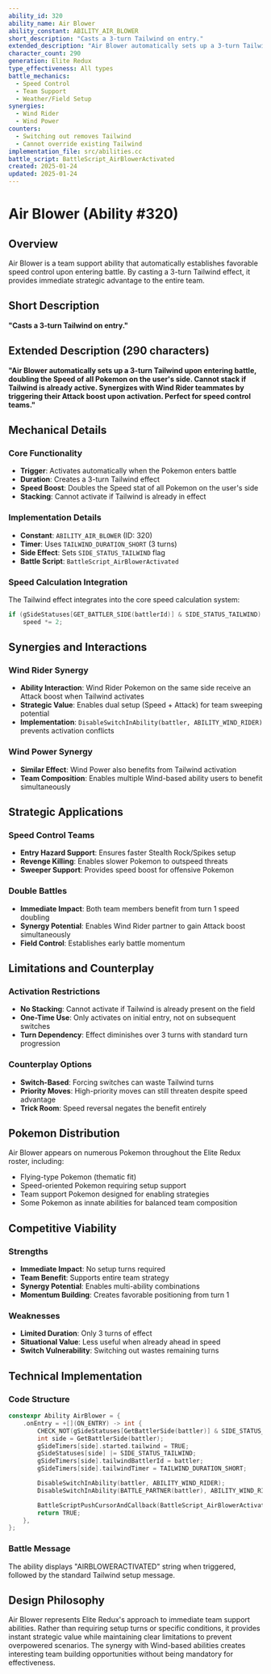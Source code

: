 ```yaml
---
ability_id: 320
ability_name: Air Blower
ability_constant: ABILITY_AIR_BLOWER
short_description: "Casts a 3-turn Tailwind on entry."
extended_description: "Air Blower automatically sets up a 3-turn Tailwind upon entering battle, doubling the Speed of all Pokemon on the user's side. Cannot stack if Tailwind is already active. Synergizes with Wind Rider teammates by triggering their Attack boost upon activation. Perfect for speed control teams."
character_count: 290
generation: Elite Redux
type_effectiveness: All types
battle_mechanics:
  - Speed Control
  - Team Support
  - Weather/Field Setup
synergies:
  - Wind Rider
  - Wind Power
counters:
  - Switching out removes Tailwind
  - Cannot override existing Tailwind
implementation_file: src/abilities.cc
battle_script: BattleScript_AirBlowerActivated
created: 2025-01-24
updated: 2025-01-24
---
```


# Air Blower (Ability #320)

## Overview
Air Blower is a team support ability that automatically establishes favorable speed control upon entering battle. By casting a 3-turn Tailwind effect, it provides immediate strategic advantage to the entire team.

## Short Description
**"Casts a 3-turn Tailwind on entry."**

## Extended Description (290 characters)
**"Air Blower automatically sets up a 3-turn Tailwind upon entering battle, doubling the Speed of all Pokemon on the user's side. Cannot stack if Tailwind is already active. Synergizes with Wind Rider teammates by triggering their Attack boost upon activation. Perfect for speed control teams."**

## Mechanical Details

### Core Functionality
- **Trigger**: Activates automatically when the Pokemon enters battle
- **Duration**: Creates a 3-turn Tailwind effect
- **Speed Boost**: Doubles the Speed stat of all Pokemon on the user's side
- **Stacking**: Cannot activate if Tailwind is already in effect

### Implementation Details
- **Constant**: `ABILITY_AIR_BLOWER` (ID: 320)
- **Timer**: Uses `TAILWIND_DURATION_SHORT` (3 turns)
- **Side Effect**: Sets `SIDE_STATUS_TAILWIND` flag
- **Battle Script**: `BattleScript_AirBlowerActivated`

### Speed Calculation Integration
The Tailwind effect integrates into the core speed calculation system:
```c
if (gSideStatuses[GET_BATTLER_SIDE(battlerId)] & SIDE_STATUS_TAILWIND)
    speed *= 2;
```

## Synergies and Interactions

### Wind Rider Synergy
- **Ability Interaction**: Wind Rider Pokemon on the same side receive an Attack boost when Tailwind activates
- **Strategic Value**: Enables dual setup (Speed + Attack) for team sweeping potential
- **Implementation**: `DisableSwitchInAbility(battler, ABILITY_WIND_RIDER)` prevents activation conflicts

### Wind Power Synergy  
- **Similar Effect**: Wind Power also benefits from Tailwind activation
- **Team Composition**: Enables multiple Wind-based ability users to benefit simultaneously

## Strategic Applications

### Speed Control Teams
- **Entry Hazard Support**: Ensures faster Stealth Rock/Spikes setup
- **Revenge Killing**: Enables slower Pokemon to outspeed threats
- **Sweeper Support**: Provides speed boost for offensive Pokemon

### Double Battles
- **Immediate Impact**: Both team members benefit from turn 1 speed doubling  
- **Synergy Potential**: Enables Wind Rider partner to gain Attack boost simultaneously
- **Field Control**: Establishes early battle momentum

## Limitations and Counterplay

### Activation Restrictions
- **No Stacking**: Cannot activate if Tailwind is already present on the field
- **One-Time Use**: Only activates on initial entry, not on subsequent switches
- **Turn Dependency**: Effect diminishes over 3 turns with standard turn progression

### Counterplay Options
- **Switch-Based**: Forcing switches can waste Tailwind turns
- **Priority Moves**: High-priority moves can still threaten despite speed advantage  
- **Trick Room**: Speed reversal negates the benefit entirely

## Pokemon Distribution

Air Blower appears on numerous Pokemon throughout the Elite Redux roster, including:
- Flying-type Pokemon (thematic fit)
- Speed-oriented Pokemon requiring setup support
- Team support Pokemon designed for enabling strategies
- Some Pokemon as innate abilities for balanced team composition

## Competitive Viability

### Strengths
- **Immediate Impact**: No setup turns required
- **Team Benefit**: Supports entire team strategy
- **Synergy Potential**: Enables multi-ability combinations
- **Momentum Building**: Creates favorable positioning from turn 1

### Weaknesses  
- **Limited Duration**: Only 3 turns of effect
- **Situational Value**: Less useful when already ahead in speed
- **Switch Vulnerability**: Switching out wastes remaining turns

## Technical Implementation

### Code Structure
```c
constexpr Ability AirBlower = {
    .onEntry = +[](ON_ENTRY) -> int {
        CHECK_NOT(gSideStatuses[GetBattlerSide(battler)] & SIDE_STATUS_TAILWIND) 
        int side = GetBattlerSide(battler);
        gSideTimers[side].started.tailwind = TRUE;
        gSideStatuses[side] |= SIDE_STATUS_TAILWIND;
        gSideTimers[side].tailwindBattlerId = battler;
        gSideTimers[side].tailwindTimer = TAILWIND_DURATION_SHORT;

        DisableSwitchInAbility(battler, ABILITY_WIND_RIDER);
        DisableSwitchInAbility(BATTLE_PARTNER(battler), ABILITY_WIND_RIDER);

        BattleScriptPushCursorAndCallback(BattleScript_AirBlowerActivated);
        return TRUE;
    },
};
```

### Battle Message
The ability displays "AIRBLOWERACTIVATED" string when triggered, followed by the standard Tailwind setup message.

## Design Philosophy

Air Blower represents Elite Redux's approach to immediate team support abilities. Rather than requiring setup turns or specific conditions, it provides instant strategic value while maintaining clear limitations to prevent overpowered scenarios. The synergy with Wind-based abilities creates interesting team building opportunities without being mandatory for effectiveness.